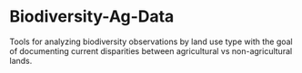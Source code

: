 # Biodiversity-Ag-Data
Tools for analyzing biodiversity observations by land use type with the goal of documenting current disparities between agricultural vs non-agricultural lands.
